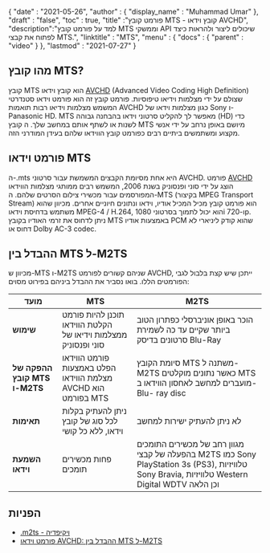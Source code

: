 {
  "date" : "2021-05-26",
  "author" : {
    "display_name" : "Muhammad Umar"
},
  "draft" : "false",
  "toc" : true,
  "title" :"פורמט קובץ MTS - קובץ וידאו AVCHD",
  "description":"למד על פורמט קובץ MTS וממשקי API שיכולים ליצור ולהראות כיצד לפתוח את קבצי MTS.",
  "linktitle" : "MTS",
  "menu" : {
    "docs" : {
      "parent" : "video"
}
},
  "lastmod" : "2021-07-27"
}

## מהו קובץ MTS?

קובץ MTS הוא קובץ וידאו [AVCHD](/he/video/avchd/) (Advanced Video Coding High Definition) שצולם על ידי מצלמות וידיאו טיפוסיות. פורמט קובץ זה הוא פורמט וידאו סטנדרטי המשמש מצלמות וידיאו רבות תואמות AVCHD כגון מצלמות וידאו של Sony ו- Panasonic HD. MTS מאפשר לך להקליט סרטוני וידאו בהבחנה גבוהה (HD) כדי לשנות או לשתף אותם במחשב שלך. ה
קובץ MTS מיושם באופן נרחב על ידי אנשי מקצוע ומשתמשים ביתיים רבים כפורמט קובץ הווידאו שלהם בעידן המודרני הזה.

## פורמט וידאו MTS

ה-.mts היא אחת מסיומת הקבצים המשמשת עבור סרטוני AVCHD. פורמט [AVCHD](/he/video/avchd/) הוצג על ידי סוני ופנסוניק בשנת 2006, המשמש רבים ממותגי מצלמות הווידאו המפורסמים עבור מכשירי צילום הסרטים שלהם. ה-MTS (בקיצור MPEG Transport Stream) הוא פורמט קובץ מכיל המכיל אודיו, וידאו ונתונים חיוניים אחרים. מכיוון שהוא משתמש בדחיסת וידאו MPEG-4 / H.264, הוא יכול לתמוך בסרטוני 1080i ו-720p. ניתן לדחוס את זרמי האודיו בקובץ MTS באמצעות אודיו PCM שהוא קודק ליניארי לא דחוס או Dolby AC-3 codec.

## ההבדל בין MTS ל-M2TS

מכיוון ש-MTS ו-M2TS שניהם קשורים לפורמט AVCHD, ייתכן שיש קצת בלבול לגבי הפורמטים הללו. בואו נסביר את ההבדל ביניהם בפירוט מסוים:

|מועד|MTS|M2TS|
---|---|---|
|**שימוש**|תוכנן להיות פורמט הקלטת הווידאו ממצלמות וידיאו של סוני ופנסוניק|הוכר באופן אוניברסלי כפתרון הטוב ביותר שקיים עד כה לשמירת סרטונים בדיסק Blu-Ray|
|**ההפקה של קובץ MTS ו-M2TS**|פורמט הווידאו הפלט באמצעות מצלמת הווידאו AVCHD הוא בפורמט MTS|סיומת הקובץ MTS משתנה ל-M2TS כאשר נתונים מוקלטים MTS מועברים למחשב לאחסון הווידאו ב-Blu- ray disc|
|**תאימות**| ניתן להעתיק בקלות לכל סוג של קובץ וידאו, ללא כל קושי|לא ניתן להעתיק ישירות למחשב|
|**השמעת וידאו**| פחות מכשירים תומכים | מגוון רחב של מכשירים התומכים בהפעלה של קבצי M2TS כמו Sony PlayStation 3s (PS3), טלוויזיות Sony Bravia, טלוויזיות Western Digital WDTV וכן הלאה|

## הפניות ##

- [.m2ts - ויקיפדיה](https://en.wikipedia.org/wiki/.m2ts)
- [פורמט וידאו AVCHD: ההבדל בין MTS ל-M2TS](https://www.videosolo.com/tutorials/mts-vs-m2ts.html)

